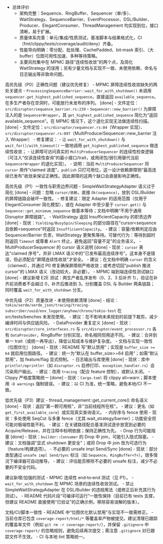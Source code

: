 - 总体评价
    - 架构完整：Sequence、RingBuffer、Sequencer（单/多）、WaitStrategy、SequenceBarrier、EventProcessor、DSL/Builder、Producer、ElegantConsumer、ThreadManagement 均实现到位，接口清晰，易于扩展。
    - 质量体系完善：单元/集成/性质测试，基准脚本与结果格式化，CI（fmt/clippy/tests/coverage/audit/deny）齐备。
    - 性能导向明确：零分配、批处理、CachePadded、bit‑mask 索引、（大 buffer）位图可用性加速、多种等待策略。
    - 主要风险集中在 MPMC 路径“连续性收敛”的两个点，及简化 WaitStrategy 的误用；另有少量文档与实现不一致、未使用依赖、命名与日志输出等非致命问题。

高优先级（P0）正确性问题（建议优先修复）
    - MPMC 屏障连续性收敛缺失的两处关键点
        - `ProcessingSequenceBarrier::wait_for_with_shutdown()` 未调用 `sequencer.get_highest_published_sequence`，直接返回 `available_sequence`。在多生产者存在空洞时，可能放行未发布的序列。 [done]
          - 文件定位：`src/disruptor/sequence_barrier.rs:239`
        - `Sequencer::new_barrier()` 为屏障注入的是 `SequencerWrapper`，其 `get_highest_published_sequence` 简化为“返回 available_sequence”。在 MPMC 情况下，这个退化实现无法做连续性扫描。 [done]
          - 文件定位：`src/disruptor/sequencer.rs:84`（Wrapper 实现）、`src/disruptor/sequencer.rs:897`（MultiProducerSequencer::new_barrier 注入 Wrapper）
        - 修复建议：
            - 让 `wait_for_with_shutdown()` 与 `wait_for()/with_timeout()` 一致地调用 `get_highest_published_sequence` 做连续性收敛；
            - 让屏障可访问真实的 `MultiProducerSequencer` 的连续性检查逻辑（可注入“仅读连续性查询”的最小接口/trait，或用闭包/弱引用替代当前 `SequencerWrapper` 的退化实现）。
        - 说明：当前 `MultiProducerSequencer` 将 `cursor` 用作“claimed 进度”，`publish` 只打可用位，这一设计依赖屏障侧“最高连续已发布”收敛来保证正确性。因此屏障的这两个缺口会直接影响正确性。

高优先级（P1）一致性与职责边界问题
    - SimpleWaitStrategyAdapter 语义过于简化 [done]
        - 问题：忽略 `cursor/依赖`，直接 `Ok(sequence)`，放到 DSL/Builder 的屏障链路会破坏一致性。
        - 修复建议：限定 Adapter 的适用范围（仅用于 ElegantConsumer 简化模型），或在 Adapter 中至少基于 `cursor.get()` 与 `Sequence::get_minimum_sequence` 做基本等待；文档中明确“不用于通用 Disruptor 屏障链路”。
    - WaitStrategy 返回 InsufficientCapacity 的职责边界 [done]
        - 现状：`Yielding/BusySpin/Sleeping` 的部分路径在"cursor<sequence 且依赖<sequence"时返回 `InsufficientCapacity`。
        - 建议：容量/依赖判定应由 Sequencer/Barrier 负责，WaitStrategy 更聚焦等待。可替代行为：等待到超时则返回 `Timeout` 或尊重 `Alert` 终止，避免返回"容量不足"的业务语义。
    - MultiProducerSequencer 的 cursor 语义说明 [done]
        - 现状：`cursor` 表达"claimed 序号"，并非 LMAX 语义中的"已发布最高连续序号"。这本身不是错误，但必须配合"屏障连续性收敛"才安全。
        - 建议：在文档中明确 `cursor` 的含义（claimed），并通过 P0 修复确保屏障侧严格收敛；或考虑切回"publish 推进 cursor"的 LMAX 语义（改动较大，非必要）。
    - MPMC 端到端连续性测试缺口 [done]
        - 建议新增 E2E 测试：两生产者乱序发布（0、2、3 后补齐 1），验证在补齐前消费者不会越过 0，补齐后推进到 3。分别覆盖 DSL 与 Builder 两条链路；同时覆盖 `wait_for_with_shutdown` 分支。

中优先级（P2）质量改进
    - 未使用依赖清理 [done]
        - 结论：`tokio/serde/serde_json/tracing/tracing-subscriber/uuid/env_logger/anyhow/chrono/tokio-test` 在 src/tests/benches 未发现使用。
        - 建议：在不影响未来规划的前提下裁剪，减少编译时间与供应链风险。
    - DataProvider 重复定义 [done]
        - 现状：`src/disruptor/core_interfaces.rs` 与 `src/disruptor/event_processor.rs` 各有 `DataProvider`，RingBuffer 分别实现，命名相同但用途不同。
        - 建议：合并到单一 trait（或统一再导出），降低认知成本与维护复杂度。
    - 文档与实现一致性（位图优化） [done]
        - 现状：README 写“默认禁用”；实现是 `buffer_size >= 64` 就启用位图路径。
        - 建议：统一为“默认在 buffer_size>=64 启用”；如需“默认禁用”，加 feature/flag 显式控制。
    - 日志输出与库使用 [done]
        - 现状：库中 `println!/eprintln!`（如 `disruptor.rs` 启停打印、`exception_handler.rs`）会污染用户输出。
        - 建议：改用 `tracing`（配合 feature 控制），或默认关闭。
    - Clippy 严格度策略统一 [done]
        - 现状：`Cargo.toml` 将 clippy all=warn；脚本使用 `-D warnings` 强制错误。
        - 建议：以 CI 为准，统一策略，避免本地/CI 不一致。

低优先级（P3）建议
    - thread_management::get_current_core() 命名语义 [done]
        - 现状：返回"第一颗可用核"，非"当前线程所在核"。
        - 建议：更名（如 `get_first_available_core`）或实现真实查询语义。
    - 内存序与 fence 使用
        - 现状：多处使用 SeqCst 与多重 fence（尤其 wait_strategy/barrier）；功能安全但可能对极端性能不利。
        - 建议：在关键路径配合基准测试逐步放宽到必要的 Acquire/Release，并在注释中标明依据；保持正确性为先。
    - Drop 行为可能阻塞 [done]
        - 现状：`builder::Consumer` 的 Drop 中 join，可能引入隐式阻塞。
        - 建议：文档强调"显式 shutdown 更安全"；或将 Drop 中 join 改为可选行为（feature/构建选项）。
    - 不必要的 unsafe impl Send/Sync [done]
        - 现状：部分类型通过 `unsafe impl Send/Sync` 标注（如 `Sequence`、`RingBuffer<T>`），很多情况下编译器可自动推导。
        - 建议：评估能否移除不必要的 unsafe 标注，减少不必要的不安全代码。

建议新增/加强的测试
    - MPMC 连续性 end‑to‑end 测试（见 P1）。
    - `wait_for_with_shutdown` 在 MPMC 场景的连续性收敛测试。
    - 禁止 SimpleWaitStrategyAdapter 在 DSL/Builder 的违规用法（或修正后补充其行为测试）。
    - README 代码片段“可编译可运行”一致性保持（目前已有 tests 支撑，但建议 README 直接使用“已验证”的正确示例，移除容易误解的版本）。

文档/CI/脚本一致性
    - README 中“位图优化默认禁用”与实现不一致需修正。
    - 当前仓库已包含 `coverage-report/html/*` 等覆盖率产物被提交。建议清理已跟踪的覆盖率文件（例如 `git rm -r coverage-report/`），并保留 `.gitignore` 中 `coverage-report/` 的忽略规则，避免后续再次提交；需注意 `.gitignore` 对已跟踪文件不生效。
    - CI 与本地 lint 策略统一。
